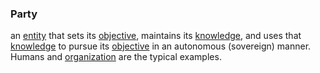 ### Party

an <a href="https://essif-lab.github.io/framework/docs/terms/entity" hovertext="Entity: someone or something that is known to exist.">entity</a> that sets its <a href="https://essif-lab.github.io/framework/docs/terms/objective" hovertext="Objective: Something toward which a Party (its Owner) directs effort (an aim, goal, or end of action).">objective</a>, maintains its <a href="https://essif-lab.github.io/framework/docs/terms/knowledge" hovertext="Knowledge: The (intangible) sum of what is known by a specific Party, as well as the familiarity, awareness or understanding of someone or something by that Party.">knowledge</a>, and uses that <a href="https://essif-lab.github.io/framework/docs/terms/knowledge" hovertext="Knowledge: The (intangible) sum of what is known by a specific Party, as well as the familiarity, awareness or understanding of someone or something by that Party.">knowledge</a> to pursue its <a href="https://essif-lab.github.io/framework/docs/terms/objective" hovertext="Objective: Something toward which a Party (its Owner) directs effort (an aim, goal, or end of action).">objective</a> in an autonomous (sovereign) manner. Humans and <a href="https://essif-lab.github.io/framework/docs/terms/organization" hovertext="Organization: a Party that is capable of setting Objectives and making sure these are realized by Actors that it has Onboarded and/or by (vetted) Parties that are committed to contribute to these Objectives.">organization</a> are the typical examples.
